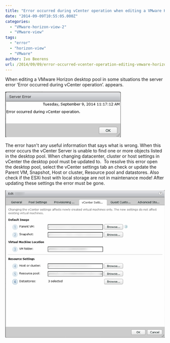 ```yaml
---
title: "Error occurred during vCenter operation when editing a VMware Horizon View pool"
date: "2014-09-09T10:55:05.000Z"
categories: 
  - "VMware-horizon-view-2"
  - "VMware-view"
tags: 
  - "error"
  - "horizon-view"
  - "VMware"
author: Ivo Beerens
url: /2014/09/09/error-occurred-vcenter-operation-editing-vmware-horizon-view-pool/
---
```


When editing a VMware Horizon desktop pool in some situations the server error ‘Error occurred during vCenter operation’. appears.

[![1](images/1.png)](images/1.png)

The error hasn't any useful information that says what is wrong. When this error occurs the vCenter Server is unable to find one or more objects listed in the desktop pool. When changing datacenter, cluster or host settings in vCenter the desktop pool must be updated to.  To resolve this error open the desktop pool, select the vCenter settings tab an check or update the Parent VM, Snapshot, Host or cluster, Resource pool and datastores. Also check if the ESXi host with local storage are not in maintenance mode! After updating these settings the error must be gone.

[![2](images/2.png)](images/2.png)